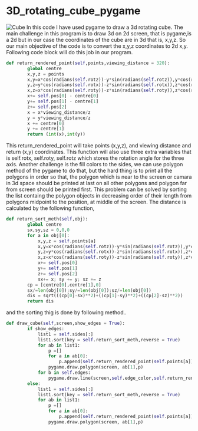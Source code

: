 # 3D_rotating_cube_pygame
![Cube](https://github.com/jimmyahalpara/3D_rotating_cube_pygame/blob/master/ezgif.com-optimize.gif)
In this code I have used pygame to draw a 3d rotating cube. The main challenge in this program is to draw 3d on 2d screen, that is pygame,is a 2d but in our case the coordinates of the cube are in 3d that is, x,y,z. So our main objective of the code is to convert the x,y,z coordinates to 2d x,y.
Following code block will do this job in our program.


```python
def return_rendered_point(self,points,viewing_distance = 320):
        global centre
        x,y,z = points
        x,y=x*cos(radians(self.rotz))-y*sin(radians(self.rotz)),y*cos(radians(self.rotz))+x*sin(radians(self.rotz))
        y,z=y*cos(radians(self.rotx))-z*sin(radians(self.rotx)),z*cos(radians(self.rotx))+y*sin(radians(self.rotx))
        x,z=x*cos(radians(self.roty))-z*sin(radians(self.roty)),z*cos(radians(self.roty))+x*sin(radians(self.roty))
        x+= self.pos[0] - centre[0]
        y+= self.pos[1] - centre[1]
        z+= self.pos[2]
        x = x*viewing_distance/z
        y = y*viewing_distance/z
        x += centre[0]
        y += centre[1]
        return (int(x),int(y))
```

This return_rendered_point will take points (x,y,z), and viewing distance and return (x,y) coordinates. This function will also use three extra variables that is self.rotx, self.roty, self.rotz which stores the rotation angle for the three axis.
Another challenge is the fill colors to the sides, we can use polygon method of the pygame to do that, but the hard thing is to print all the polygons in order so that, the polygon which is near to the screen or camara in 3d space should be printed at last on all other polygons and polygon far from screen should be printed first. 
This problem can be solved by sorting the list containg the polygon objects in decreasing order of their length from polygons midpoint to the position, at middle of the screen.
The distance is calculated by the following function,


```python
def return_sort_meth(self,obj):
        global centre
        sx,sy,sz = 0,0,0
        for a in obj[0]:
            x,y,z = self.points[a]
            x,y=x*cos(radians(self.rotz))-y*sin(radians(self.rotz)),y*cos(radians(self.rotz))+x*sin(radians(self.rotz))
            y,z=y*cos(radians(self.rotx))-z*sin(radians(self.rotx)),z*cos(radians(self.rotx))+y*sin(radians(self.rotx))
            x,z=x*cos(radians(self.roty))-z*sin(radians(self.roty)),z*cos(radians(self.roty))+x*sin(radians(self.roty))
            x+= self.pos[0]
            y+= self.pos[1]
            z+= self.pos[2]
            sx+= x; sy += y; sz += z
        cp = [centre[0],centre[1],0]
        sx/=len(obj[0]);sy/=len(obj[0]);sz/=len(obj[0])
        dis = sqrt(((cp[0]-sx)**2)+((cp[1]-sy)**2)+((cp[2]-sz)**2))
        return dis
```

and the sorting thig is done by following method..


```python
def draw_cube(self,screen,show_edges = True):
        if show_edges:
            list1 = self.sides[:]
            list1.sort(key = self.return_sort_meth,reverse = True)
            for ab in list1:
                p =[]
                for a in ab[0]:
                    p.append(self.return_rendered_point(self.points[a]))
                pygame.draw.polygon(screen, ab[1],p)
            for b in self.edges:
                pygame.draw.line(screen,self.edge_color,self.return_rendered_point(self.points[b[0]]),self.return_rendered_point(self.points[b[1]]),1)
        else:
            list1 = self.sides[:]
            list1.sort(key = self.return_sort_meth,reverse = True)
            for ab in list1:
                p =[]
                for a in ab[0]:
                    p.append(self.return_rendered_point(self.points[a]))
                pygame.draw.polygon(screen, ab[1],p)
```
